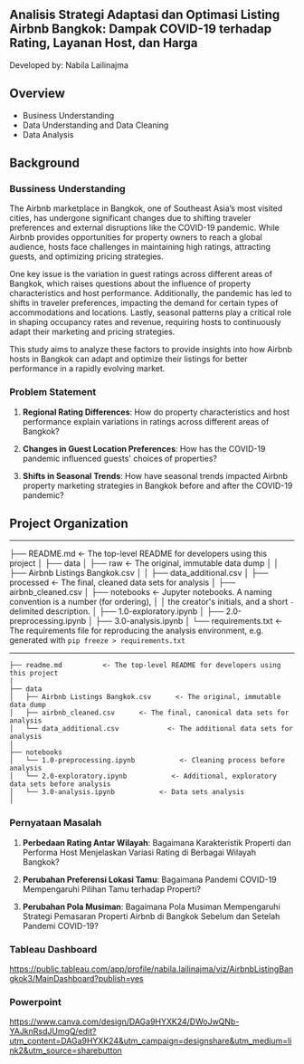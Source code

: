 ## **Analisis Strategi Adaptasi dan Optimasi Listing Airbnb Bangkok:** Dampak COVID-19 terhadap Rating, Layanan Host, dan Harga

Developed by: Nabila Lailinajma

## Overview
- Business Understanding
- Data Understanding and Data Cleaning
- Data Analysis

## Background
### Bussiness Understanding
The Airbnb marketplace in Bangkok, one of Southeast Asia’s most visited cities, has undergone significant changes due to shifting traveler preferences and external disruptions like the COVID-19 pandemic. While Airbnb provides opportunities for property owners to reach a global audience, hosts face challenges in maintaining high ratings, attracting guests, and optimizing pricing strategies.

One key issue is the variation in guest ratings across different areas of Bangkok, which raises questions about the influence of property characteristics and host performance. Additionally, the pandemic has led to shifts in traveler preferences, impacting the demand for certain types of accommodations and locations. Lastly, seasonal patterns play a critical role in shaping occupancy rates and revenue, requiring hosts to continuously adapt their marketing and pricing strategies.

This study aims to analyze these factors to provide insights into how Airbnb hosts in Bangkok can adapt and optimize their listings for better performance in a rapidly evolving market.

### Problem Statement
1. **Regional Rating Differences**: How do property characteristics and host performance explain variations in ratings across different areas of Bangkok?

2. **Changes in Guest Location Preferences**: How has the COVID-19 pandemic influenced guests' choices of properties?

3. **Shifts in Seasonal Trends**: How have seasonal trends impacted Airbnb property marketing strategies in Bangkok before and after the COVID-19 pandemic?

## Project Organization
------------
├── README.md          <- The top-level README for developers using this project
│
├── data
│   ├── raw            <- The original, immutable data dump
│   │   ├── Airbnb Listings Bangkok.csv
│   │   ├── data_additional.csv
│   ├── processed      <- The final, cleaned data sets for analysis
│       ├── airbnb_cleaned.csv
│
├── notebooks          <- Jupyter notebooks. A naming convention is a number (for ordering),
│   │                     the creator's initials, and a short `-` delimited description.
│   ├── 1.0-exploratory.ipynb
│   ├── 2.0-preprocessing.ipynb
│   ├── 3.0-analysis.ipynb
│
└── requirements.txt   <- The requirements file for reproducing the analysis environment, e.g.
                          generated with `pip freeze > requirements.txt`


------------

    ├── readme.md          <- The top-level README for developers using this project
    |
    ├── data
    │   ├── Airbnb Listings Bangkok.csv      <- The original, immutable data dump
    │   ├── airbnb_cleaned.csv      <- The final, canonical data sets for analysis
    │   └── data_additional.csv            <- The additional data sets for analysis
    │
    ├── notebooks   
    │   └── 1.0-preprocessing.ipynb           <- Cleaning process before analysis
    │   └── 2.0-exploratory.ipynb           <- Additional, exploratory data sets before analysis
    │   └── 3.0-analysis.ipynb           <- Data sets analysis
    │



### Pernyataan Masalah

1. **Perbedaan Rating Antar Wilayah**: Bagaimana Karakteristik Properti dan Performa Host Menjelaskan Variasi Rating di Berbagai Wilayah Bangkok?

2. **Perubahan Preferensi Lokasi Tamu**: Bagaimana Pandemi COVID-19 Mempengaruhi Pilihan Tamu terhadap Properti?

3. **Perubahan Pola Musiman**: Bagaimana Pola Musiman Mempengaruhi Strategi Pemasaran Properti Airbnb di Bangkok Sebelum dan Setelah Pandemi COVID-19?

### Tableau Dashboard
https://public.tableau.com/app/profile/nabila.lailinajma/viz/AirbnbListingBangkok3/MainDashboard?publish=yes

### Powerpoint
https://www.canva.com/design/DAGa9HYXK24/DWoJwQNb-YAJknRsdJUmgQ/edit?utm_content=DAGa9HYXK24&utm_campaign=designshare&utm_medium=link2&utm_source=sharebutton
